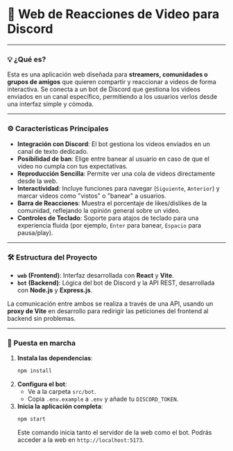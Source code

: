 # 🎥 Web de Reacciones de Video para Discord

---

### **💡 ¿Qué es?**

Esta es una aplicación web diseñada para **streamers, comunidades o grupos de amigos** que quieren compartir y reaccionar a videos de forma interactiva. Se conecta a un bot de Discord que gestiona los videos enviados en un canal específico, permitiendo a los usuarios verlos desde una interfaz simple y cómoda.

---

### **⚙️ Características Principales**

-   **Integración con Discord**: El bot gestiona los videos enviados en un canal de texto dedicado.
-   **Posibilidad de ban**: Elige entre banear al usuario en caso de que el video no cumpla con tus expectativas.
-   **Reproducción Sencilla**: Permite ver una cola de videos directamente desde la web.
-   **Interactividad**: Incluye funciones para navegar (`Siguiente`, `Anterior`) y marcar videos como "vistos" o "banear" a usuarios.
-   **Barra de Reacciones**: Muestra el porcentaje de likes/dislikes de la comunidad, reflejando la opinión general sobre un video.
-   **Controles de Teclado**: Soporte para atajos de teclado para una experiencia fluida (por ejemplo, `Enter` para banear, `Espacio` para pausa/play).

---

### **🛠️ Estructura del Proyecto**

* **`web` (Frontend)**: Interfaz desarrollada con **React** y **Vite**.
* **`bot` (Backend)**: Lógica del bot de Discord y la API REST, desarrollada con **Node.js** y **Express.js**.

La comunicación entre ambos se realiza a través de una API, usando un **proxy de Vite** en desarrollo para redirigir las peticiones del frontend al backend sin problemas.

---

### **🚀 Puesta en marcha**

1.  **Instala las dependencias**:
    ```bash
    npm install
    ```
2.  **Configura el bot**:
    * Ve a la carpeta `src/bot`.
    * Copia `.env.example` a `.env` y añade tu `DISCORD_TOKEN`.
3.  **Inicia la aplicación completa**:
    ```bash
    npm start
    ```
    Este comando inicia tanto el servidor de la web como el bot. Podrás acceder a la web en `http://localhost:5173`.
